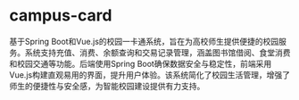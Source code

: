 # campus-card
基于Spring Boot和Vue.js的校园一卡通系统，旨在为高校师生提供便捷的校园服务。系统支持充值、消费、余额查询和交易记录管理，涵盖图书馆借阅、食堂消费和校园交通等功能。后端使用Spring Boot确保数据安全与稳定性，前端采用Vue.js构建直观易用的界面，提升用户体验。该系统简化了校园生活管理，增强了师生的便捷性与安全感，为智能校园建设提供有力支持。
